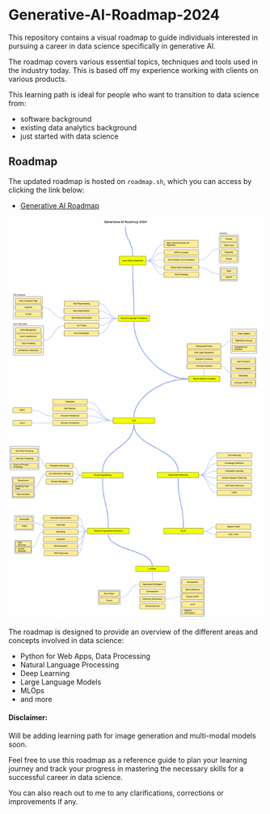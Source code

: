 # Generative-AI-Roadmap-2024

This repository contains a visual roadmap to guide individuals interested in pursuing a career in data science specifically in generative AI. 

The roadmap covers various essential topics, techniques and tools used in the industry today. This is based off my experience working with clients on various products.

This learning path is ideal for people who want to transition to data science from:
- software background
- existing data analytics background
- just started with data science
  
## Roadmap

The updated roadmap is hosted on `roadmap.sh`, which you can access by clicking the link below:

- [Generative AI Roadmap](https://roadmap.sh/r/generative-ai-roadmap-2dmvk)

![Generative AI Roadmap](roadmap.png)

The roadmap is designed to provide an overview of the different areas and concepts involved in data science:

- Python for Web Apps, Data Processing
- Natural Language Processing
- Deep Learning
- Large Language Models
- MLOps
- and more

#### Disclaimer:
Will be adding learning path for image generation and multi-modal models soon.

Feel free to use this roadmap as a reference guide to plan your learning journey and track your progress in mastering the necessary skills for a successful career in data science.

You can also reach out to me to any clarifications, corrections or improvements if any.
